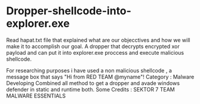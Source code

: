 # Dropper-shellcode-into-explorer.exe
Read hapat.txt file that explained what are our objecctives and how we will make it to accomplish our goal.
A dropper that decrypts encrypted xor payload and can put it into explorer.exe proccess and execute malicious shellcode.

For researching purposes i have used a non malicious shellcode , a message box that says "Hi from RED TEAM @myname"!
Category : Malware Developing 
Combined all method to get a dropper and avade windows defender in static and runtime both.
Some Credits : SEKTOR 7 TEAM MALWARE ESSENTIALS 
